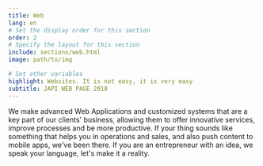 ```yaml
---
title: Web
lang: en
# Set the display order for this section
order: 2
# Specify the layout for this section
include: sections/web.html
image: path/to/img

# Set other variables
highlight: Websites. It is not easy, it is very easy
subtitle: JAPI WEB PAGE 2018
---
```


We make advanced Web Applications and customized systems that are a
key part of our clients' business, allowing them to offer innovative
services, improve processes and be more productive. If your thing
sounds like something that helps you in operations and sales, and also
push content to mobile apps, we've been there. If you are an
entrepreneur with an idea, we speak your language, let's make it a reality.